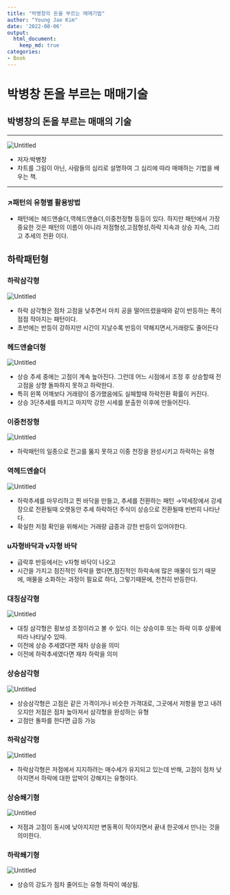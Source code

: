 ```yaml
---
title: "박병창의 돈을 부르는 매매기법"
author: "Young Jae Kim"
date: '2022-08-06'
output:
  html_document:
    keep_md: true
categories:
- Book
---
```

# 박병창 돈을 부르는 매매기술

## 박병창의 돈을 부르는 매매의 기술

---

![Untitled](images/book/Untitled.png)

- 저자:박병창
- 차트를 그림이 아닌, 사람들의 심리로 설명하여 그 심리에 따라 매매하는 기법을 배우는 책.

---

### ↗️패턴의 유형별 활용방법

- 패턴에는 헤드앤숄더,역헤드앤숄더,이중천정형 등등이 있다. 하지만 패턴에서 가장중요한 것은 패턴의 이름이 아니라 저점형성,고점형성,하락 지속과 상승 지속, 그리고 추세의 전환 이다.

## 하락패턴형

### 하락삼각형

![Untitled](images/book/1.png)

- 하락 삼각형은 점차 고점을 낮추면서 마치 공을 떨어뜨렸을때와 같이 반등하는 폭이 점점 작아지는 패턴이다.
- 초반에는 반등이 강하지만 시간이 지날수록 반등이 약해지면서,거래량도 줄어든다

### 헤드앤숄더형

![Untitled](images/book/2.png)

- 상승 추세 중에는 고점이 계속 높아진다. 그런데 어느 시점에서 조정 후 상승할때 전고점을 상향 돌파하지 못하고 하락한다.
- 특히 왼쪽 어깨보다 거래량이 증가했음에도 실패할때 하락전환 확률이 커진다.
- 상승 3단추세를 마치고 마지막 강한 시세를 분출한 이후에 만들어진다.

### 이중천장형

![Untitled](images/book/3.png)

- 하락패턴의 일종으로 전고를 뚫지 못하고 이중 천장을 완성시키고 하락하는 유형

### 역헤드엔숄더

![Untitled](images/book/4.png)

 

- 하락추세를 마무리하고 찐 바닥을 만들고, 추세를 전환하는 패턴 →약세장에서 강세장으로 전환될때 오랫동안 추세 하락하던 주식이 상승으로 전환될때 빈번히 나타난다.
- 확실한 저점 확인을 위해서는 거래량 급증과 강한 반등이 있어야한다.

### u자형바닥과 v자형 바닥

- 급락후 반등에서는 v자형 바닥이 나오고
- 시간을 가지고 점진적인 하락을 했다면,점진적인 하락속에 많은 매물이 있기 때문에, 매물을 소화하는 과정이 필요로 하다, 그렇기때문에, 천천히 반등한다.

### 대칭삼각형

![Untitled](images/book/5.png)

- 대칭 삼각형은 횡보성 조정이라고 볼 수 있다. 이는 상승이후 또는 하락 이후 상황에 따라 나타날수 있따.
- 이전에 상승 추세였다면 재차 상승을 의미
- 이전에 하락추세였다면 재차 하락을 의미

### 상승삼각형

![Untitled](images/book/6.png)

- 상승삼각형은 고점은 같은 가격이거나 비슷한 가격대로, 그곳에서 저항을 받고 내려오지만 저점은 점차 높아져서 삼각형을 완성하는 유형
- 고점만 돌파를 한다면 급등 가능

### 하락삼각형

![Untitled](images/book/7.png)

- 하락삼각형은 저점에서 지지하려는 매수세가 유지되고 있는데 반해, 고점이 점차 낮아지면서 하락에 대한 압박이 강해지는 유형이다.

### 상승쐐기형

![Untitled](images/book/8.png)

- 저점과 고점이 동시에 낮아지지만 변동폭이 작아지면서 끝내 한곳에서 만나는 것을 의미한다.

### 하락쐐기형

![Untitled](images/book/9.png)

- 상승의 강도가 점차 줄어드는 유형 하락이 예상됨.